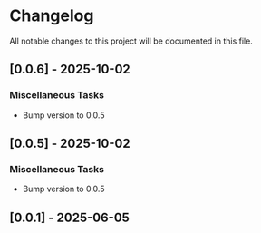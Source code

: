 # Changelog

All notable changes to this project will be documented in this file.

## [0.0.6] - 2025-10-02

### Miscellaneous Tasks

- Bump version to 0.0.5


## [0.0.5] - 2025-10-02

### Miscellaneous Tasks

- Bump version to 0.0.5


## [0.0.1] - 2025-06-05

<!-- generated by git-cliff -->
